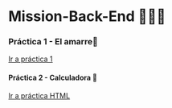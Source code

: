 # Mission-Back-End  🚀👩‍🚀

### Práctica 1 - El amarre🦜

[Ir a práctica 1](https://github.com/MsNutria/Mission-Back-End/tree/main/Pr%C3%A1ctica%20%22El%20amarre%22)

#### Práctica 2 - Calculadora 🎯

[Ir a práctica HTML](https://github.com/MsNutria/Mission-Back-End/tree/main/Tarea%20calculadora)

